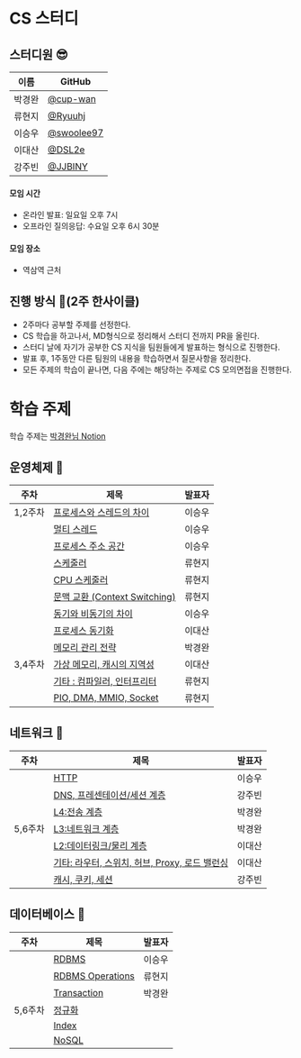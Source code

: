 # CS 스터디

## 스터디원 😎

| 이름   | GitHub                                     |
| ------ | ------------------------------------------ |
| 박경완 | [@cup-wan](https://github.com/cup-wan)     |
| 류현지 | [@Ryuuhj](https://github.com/Ryuuhj)       |
| 이승우 | [@swoolee97](https://github.com/swoolee97) |
| 이대산 | [@DSL2e](https://github.com/DSL2e)         |
| 강주빈 | [@JJBINY](https://github.com/JJBINY)       |

#### 모임 시간

- 온라인 발표: 일요일 오후 7시
- 오프라인 질의응답: 수요일 오후 6시 30분

#### 모임 장소

- 역삼역 근처

## 진행 방식 🌳(2주 한사이클)

- 2주마다 공부할 주제를 선정한다.
- CS 학습을 하고나서, MD형식으로 정리해서 스터디 전까지 PR을 올린다.
- 스터디 날에 자기가 공부한 CS 지식을 팀원들에게 발표하는 형식으로 진행한다.
- 발표 후, 1주동안 다른 팀원의 내용을 학습하면서 질문사항을 정리한다.
- 모든 주제의 학습이 끝나면, 다음 주에는 해당하는 주제로 CS 모의면접을 진행한다.

# 학습 주제

학습 주제는 [박경완님 Notion](https://cup-wan.notion.site/CS-ver-26dd86f10e06486ebded9dcba8c4499b)

## 운영체제 📌

| 주차    | 제목                                                      | 발표자 |
| ------- | --------------------------------------------------------- | ------ |
| 1,2주차 | [프로세스와 스레드의 차이](./OS/process_thread.md)        | 이승우 |
|         | [멀티 스레드](./OS/process_thread.md)                     | 이승우 |
|         | [프로세스 주소 공간](./OS/process_thread.md)              | 이승우 |
|         | [스케줄러](./OS/cpu_scheduling.md)                        | 류현지 |
|         | [CPU 스케줄러](./OS/cpu_scheduling.md)                    | 류현지 |
|         | [문맥 교환 (Context Switching)](./OS/contextSwitching.md) | 류현지 |
|         | [동기와 비동기의 차이](./OS/sync_async.md)                | 이승우 |
|         | [프로세스 동기화](./OS/processSync.md)                    | 이대산 |
|         | [메모리 관리 전략](./OS/memoryManagement.md)              | 박경완 |
| 3,4주차 | [가상 메모리, 캐시의 지역성 ](./OS/virtualMemory.md)      | 이대산 |
|         | [기타 : 컴파일러, 인터프리터](./OS/compiler&interpreter.md) | 류현지 |
|         | [PIO, DMA, MMIO, Socket](./OS/PIO_DMA_MMIO_socket.md) | 류현지 |

## 네트워크 📌

| 주차    | 제목                                               | 발표자 |
| ------- | -------------------------------------------------- | ------ |
|         | [HTTP](./Network/http.md)                          | 이승우 |
|         | [DNS, 프레센테이션/세션 계층](./Network/DNS.md)      | 강주빈 |
|         | [L4:전송 계층](./Network/L4_transport.md)           | 박경완 |
| 5,6주차 | [L3:네트워크 계층]()                                 | 박경완 |
|         | [L2:데이터링크/물리 계층](./Network/L2_DataLink.md)                          | 이대산 |
|         | [기타: 라우터, 스위치, 허브, Proxy, 로드 밸런싱](./Network/L2_DataLink.md)    | 이대산 |
|         | [캐시, 쿠키, 세션](./Network/캐시.md)                               | 강주빈 |

## 데이터베이스 📌

| 주차    | 제목                                               | 발표자 |
| ------- | -------------------------------------------------- | ------ |
|         | [RDBMS]()                                          | 이승우 |
|         | [RDBMS Operations]()                               | 류현지 |
|         | [Transaction]()                                    | 박경완 |
| 5,6주차 | [정규화]()                                          |        |
|         | [Index]()                                          |        |
|         | [NoSQL]()                                          |        |

